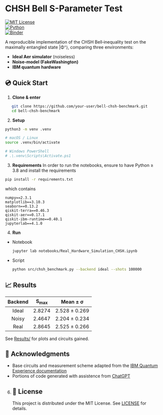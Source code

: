 # CHSH Bell S-Parameter Test

[![MIT License](https://img.shields.io/badge/License-MIT-blue.svg)](LICENSE)  
[![Python](https://img.shields.io/badge/python-3.8%2B-green.svg)]()  
[![Binder](https://mybinder.org/badge_logo.svg)](https://mybinder.org/v2/gh/Phoeredor/bell-chsh-benchmark/main?urlpath=lab/tree/notebooks)

A reproducible implementation of the CHSH Bell‑inequality test on the maximally entangled state |Φ⁺⟩, comparing three environments:

- **Ideal Aer simulator** (noiseless)  
- **Noise‑model (FakeWashington)**  
- **IBM quantum hardware**

## :cd: Quick Start

1. **Clone & enter**  
```bash
   git clone https://github.com/your-user/bell-chsh-benchmark.git
   cd bell-chsh-benchmark
```
2. **Setup**
  ```bash
python3 -m venv .venv

# macOS / Linux
source .venv/bin/activate

# Windows PowerShell
# .\.venv\Scripts\Activate.ps1
  ```
3. **Requirements**
In order to run the notebooks, ensure to have Python ≥ 3.8 and install the requirements
```bash
pip install -r requirements.txt
```
which contains
```text
numpy==2.3.1
matplotlib==3.10.3
seaborn==0.13.2
qiskit-terra==0.46.3
qiskit-aer==0.17.1
qiskit-ibm-runtime==0.40.1
jupyterlab==4.1.0
```
4. **Run**
- Notebook
  ```bash
  jupyter lab notebooks/Real_Hardware_Simulation_CHSH.ipynb
  ```
- Script
  ```bash
  python src/chsh_benchmark.py --backend ideal --shots 100000
  ```
## :chart_with_upwards_trend: Results
| Backend | S<sub>max</sub>  | Mean ± &sigma;|
|:-------:|:----------------:|:-------------:|
| Ideal   | 2.8274           | 2.528 ± 0.269 |
| Noisy   | 2.4647           | 2.204 ± 0.234 |
| Real    | 2.8645           | 2.525 ± 0.266 |

See [Results/](Results/) for plots and circuits gained.

## :handshake: Acknowledgments
   - Base circuits and measurement scheme adapted from the [IBM Quantum Experience documentation](https://learning.quantum.ibm.com/tutorial/chsh-inequality)
   - Portions of code generated with assistence from [ChatGPT](https://openai.com/index/chatgpt/)
6. ## 	:page_with_curl: License
   This project is distributed under the MIT License. See [LICENSE](https://img.shields.io/badge/License-MIT-blue.svg) for details.
